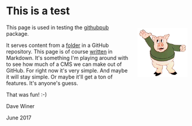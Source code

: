 # This is a test

<img src="porky.png" width="135" height="132" border="0" style="float: right; padding-left: 25px; padding-bottom: 10px; padding-top: 10px; padding-right: 15px;" alt="A picture named Porky.">This page is used in testing the <a href="https://www.npmjs.com/package/githubpub">githubpub</a> package. 

It serves content from a <a href="https://github.com/scripting/Scripting-News/tree/master/githubpub">folder</a> in a GitHub repository. This page is of course <a href="https://raw.githubusercontent.com/scripting/Scripting-News/master/gitpub/test.md">written</a> in Markdown. It's something I'm playing around with to see how much of a CMS we can make out of GitHub. For right now it's very simple. And maybe it will stay simple. Or maybe it'll get a ton of features. It's anyone's guess. 

That was fun! :-)

Dave Winer

June 2017

